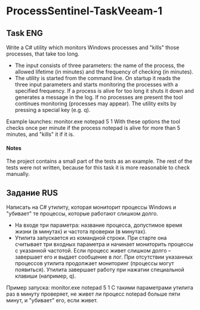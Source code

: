 # ProcessSentinel-TaskVeeam-1

## Task ENG

Write a C# utility which monitors Windows processes and "kills" those processes, that take too long.
- The input consists of three parameters: the name of the process, the allowed lifetime (in minutes) and the frequency of checking (in minutes).
- The utility is started from the command line. On startup it reads the three input parameters and starts monitoring the processes with a specified frequency. If a process is alive for too long it shuts it down and generates a message in the log. If no processes are present the tool continues monitoring (processes may appear). The utility exits by pressing a special key (e.g. q).

Example launches: monitor.exe notepad 5 1
With these options the tool checks once per minute if the process notepad is alive for more than 5 minutes, and &quot;kills&quot; it if it is.

#### Notes
The project contains a small part of the tests as an example. The rest of the tests were not written, because for this task it is more reasonable to check manually.

## Задание RUS

Написать на C# утилиту, которая мониторит процессы Windows и &quot;убивает&quot; те процессы, которые работают слишком долго.
- На входе три параметра: название процесса, допустимое время жизни (в минутах) и частота проверки (в минутах).
- Утилита запускается из командной строки. При старте она считывает три входных параметра и начинает мониторить процессы с указанной частотой. Если процесс живет слишком долго – завершает его и выдает сообщение в лог. При отсутствии указанных процессов утилита продолжает мониторинг (процессы могут появиться). Утилита завершает работу при нажатии специальной клавиши (например, q).

Пример запуска: monitor.exe notepad 5 1
С такими параметрами утилита раз в минуту проверяет, не живет ли процесс notepad больше пяти минут, и &quot;убивает&quot; его, если живет.
